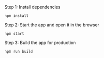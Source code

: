 Step 1: Install dependencies

```shell
npm install
```

Step 2: Start the app and open it in the browser

```shell
npm start
```

Step 3: Build the app for production

```shell
npm run build
```
